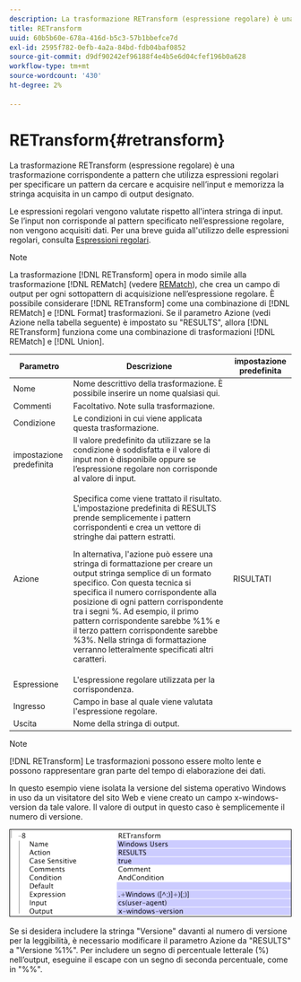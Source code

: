 ```yaml
---
description: La trasformazione RETransform (espressione regolare) è una trasformazione corrispondente a pattern che utilizza espressioni regolari per specificare un pattern da cercare e acquisire nell’input e memorizza la stringa acquisita in un campo di output designato.
title: RETransform
uuid: 60b5b60e-678a-416d-b5c3-57b1bbefce7d
exl-id: 2595f782-0efb-4a2a-84bd-fdb04baf0852
source-git-commit: d9df90242ef96188f4e4b5e6d04cfef196b0a628
workflow-type: tm+mt
source-wordcount: '430'
ht-degree: 2%

---
```


# RETransform{#retransform}

La trasformazione RETransform (espressione regolare) è una trasformazione corrispondente a pattern che utilizza espressioni regolari per specificare un pattern da cercare e acquisire nell’input e memorizza la stringa acquisita in un campo di output designato.

Le espressioni regolari vengono valutate rispetto all&#39;intera stringa di input. Se l’input non corrisponde al pattern specificato nell’espressione regolare, non vengono acquisiti dati. Per una breve guida all&#39;utilizzo delle espressioni regolari, consulta [Espressioni regolari](../../../../../home/c-dataset-const-proc/c-reg-exp.md#concept-070077baa419475094ef0469e92c5b9c).

>[!NOTE]
>
>La trasformazione [!DNL RETransform] opera in modo simile alla trasformazione [!DNL REMatch] (vedere [REMatch](../../../../../home/c-dataset-const-proc/c-data-trans/c-transf-types/c-standard-transf/c-rematch.md#concept-7f0b1caad1df46aabef4448f88261a8e)), che crea un campo di output per ogni sottopattern di acquisizione nell’espressione regolare. È possibile considerare [!DNL RETransform] come una combinazione di [!DNL REMatch] e [!DNL Format] trasformazioni. Se il parametro Azione (vedi Azione nella tabella seguente) è impostato su &quot;RESULTS&quot;, allora [!DNL RETransform] funziona come una combinazione di trasformazioni [!DNL REMatch] e [!DNL Union].

<table id="table_51B7342E6A5E4E31913BD0F6A6ACC424"> 
 <thead> 
  <tr> 
   <th colname="col1" class="entry"> Parametro </th> 
   <th colname="col2" class="entry"> Descrizione </th> 
   <th colname="col3" class="entry"> impostazione predefinita </th> 
  </tr> 
 </thead>
 <tbody> 
  <tr> 
   <td colname="col1"> Nome </td> 
   <td colname="col2"> Nome descrittivo della trasformazione. È possibile inserire un nome qualsiasi qui. </td> 
   <td colname="col3"></td> 
  </tr> 
  <tr> 
   <td colname="col1"> Commenti </td> 
   <td colname="col2"> Facoltativo. Note sulla trasformazione. </td> 
   <td colname="col3"></td> 
  </tr> 
  <tr> 
   <td colname="col1"> Condizione </td> 
   <td colname="col2"> Le condizioni in cui viene applicata questa trasformazione. </td> 
   <td colname="col3"></td> 
  </tr> 
  <tr> 
   <td colname="col1"> impostazione predefinita </td> 
   <td colname="col2"> Il valore predefinito da utilizzare se la condizione è soddisfatta e il valore di input non è disponibile oppure se l’espressione regolare non corrisponde al valore di input. </td> 
   <td colname="col3"></td> 
  </tr> 
  <tr> 
   <td colname="col1"> Azione </td> 
   <td colname="col2"> <p>Specifica come viene trattato il risultato. L'impostazione predefinita di RESULTS prende semplicemente i pattern corrispondenti e crea un vettore di stringhe dai pattern estratti. </p> <p> In alternativa, l'azione può essere una stringa di formattazione per creare un output stringa semplice di un formato specifico. Con questa tecnica si specifica il numero corrispondente alla posizione di ogni pattern corrispondente tra i segni %. Ad esempio, il primo pattern corrispondente sarebbe %1% e il terzo pattern corrispondente sarebbe %3%. Nella stringa di formattazione verranno letteralmente specificati altri caratteri. </p> </td> 
   <td colname="col3"> RISULTATI </td> 
  </tr> 
  <tr> 
   <td colname="col1"> Espressione </td> 
   <td colname="col2"> L'espressione regolare utilizzata per la corrispondenza. </td> 
   <td colname="col3"></td> 
  </tr> 
  <tr> 
   <td colname="col1"> Ingresso </td> 
   <td colname="col2"> Campo in base al quale viene valutata l'espressione regolare. </td> 
   <td colname="col3"></td> 
  </tr> 
  <tr> 
   <td colname="col1"> Uscita </td> 
   <td colname="col2"> Nome della stringa di output. </td> 
   <td colname="col3"></td> 
  </tr> 
 </tbody> 
</table>

>[!NOTE]
>
>[!DNL RETransform] Le trasformazioni possono essere molto lente e possono rappresentare gran parte del tempo di elaborazione dei dati.

In questo esempio viene isolata la versione del sistema operativo Windows in uso da un visitatore del sito Web e viene creato un campo x-windows-version da tale valore. Il valore di output in questo caso è semplicemente il numero di versione.

![](assets/cfg_TransformationType_RegularExpression.png)

Se si desidera includere la stringa &quot;Versione&quot; davanti al numero di versione per la leggibilità, è necessario modificare il parametro Azione da &quot;RESULTS&quot; a &quot;Versione %1%&quot;. Per includere un segno di percentuale letterale (%) nell’output, eseguine il escape con un segno di seconda percentuale, come in &quot;%%&quot;.

